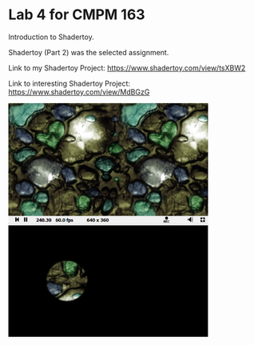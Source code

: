 # Lab 4 for CMPM 163
Introduction to Shadertoy.

Shadertoy (Part 2) was the selected assignment.

Link to my Shadertoy Project:
https://www.shadertoy.com/view/tsXBW2

Link to interesting Shadertoy Project:
https://www.shadertoy.com/view/MdBGzG

<img src="images/lab6part1demo.png" width="400">
<img src="images/lab6part2demo.gif" width="400">
